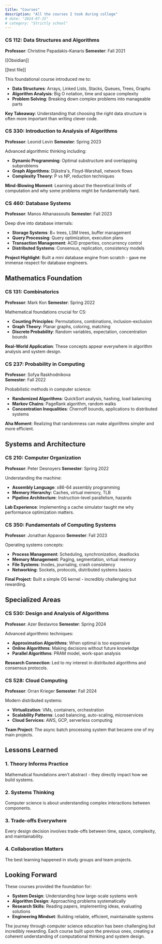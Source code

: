 ```yaml
---
title: "Courses"
description: "All the courses I took during college"
# date: "2024-07-15"
# category: "Strictly school"
---
```


### CS 112: Data Structures and Algorithms
**Professor**: Christine Papadakis-Kanaris
**Semester**: Fall 2021

[[Obsidian]]

[[test file]]

This foundational course introduced me to:
- **Data Structures**: Arrays, Linked Lists, Stacks, Queues, Trees, Graphs
- **Algorithm Analysis**: Big O notation, time and space complexity
- **Problem Solving**: Breaking down complex problems into manageable parts

**Key Takeaway**: Understanding that choosing the right data structure is often more important than writing clever code.

### CS 330: Introduction to Analysis of Algorithms
**Professor**: Leonid Levin
**Semester**: Spring 2023

Advanced algorithmic thinking including:
- **Dynamic Programming**: Optimal substructure and overlapping subproblems
- **Graph Algorithms**: Dijkstra's, Floyd-Warshall, network flows
- **Complexity Theory**: P vs NP, reduction techniques

**Mind-Blowing Moment**: Learning about the theoretical limits of computation and why some problems might be fundamentally hard.

### CS 460: Database Systems
**Professor**: Manos Athanassoulis
**Semester**: Fall 2023

Deep dive into database internals:
- **Storage Systems**: B+ trees, LSM trees, buffer management
- **Query Processing**: Query optimization, execution plans
- **Transaction Management**: ACID properties, concurrency control
- **Distributed Systems**: Consensus, replication, consistency models

**Project Highlight**: Built a mini database engine from scratch - gave me immense respect for database engineers.

## Mathematics Foundation

### CS 131: Combinatorics
**Professor**: Mark Kon
**Semester**: Spring 2022

Mathematical foundations crucial for CS:
- **Counting Principles**: Permutations, combinations, inclusion-exclusion
- **Graph Theory**: Planar graphs, coloring, matching
- **Discrete Probability**: Random variables, expectation, concentration bounds

**Real-World Application**: These concepts appear everywhere in algorithm analysis and system design.

### CS 237: Probability in Computing
**Professor**: Sofya Raskhodnikova  
**Semester**: Fall 2022

Probabilistic methods in computer science:
- **Randomized Algorithms**: QuickSort analysis, hashing, load balancing
- **Markov Chains**: PageRank algorithm, random walks
- **Concentration Inequalities**: Chernoff bounds, applications to distributed systems

**Aha Moment**: Realizing that randomness can make algorithms simpler and more efficient.

## Systems and Architecture

### CS 210: Computer Organization
**Professor**: Peter Desnoyers
**Semester**: Spring 2022

Understanding the machine:
- **Assembly Language**: x86-64 assembly programming
- **Memory Hierarchy**: Caches, virtual memory, TLB
- **Pipeline Architecture**: Instruction-level parallelism, hazards

**Lab Experience**: Implementing a cache simulator taught me why performance optimization matters.

### CS 350: Fundamentals of Computing Systems
**Professor**: Jonathan Appavoo
**Semester**: Fall 2023

Operating systems concepts:
- **Process Management**: Scheduling, synchronization, deadlocks
- **Memory Management**: Paging, segmentation, virtual memory
- **File Systems**: Inodes, journaling, crash consistency
- **Networking**: Sockets, protocols, distributed systems basics

**Final Project**: Built a simple OS kernel - incredibly challenging but rewarding.

## Specialized Areas

### CS 530: Design and Analysis of Algorithms
**Professor**: Azer Bestavros
**Semester**: Spring 2024

Advanced algorithmic techniques:
- **Approximation Algorithms**: When optimal is too expensive
- **Online Algorithms**: Making decisions without future knowledge
- **Parallel Algorithms**: PRAM model, work-span analysis

**Research Connection**: Led to my interest in distributed algorithms and consensus protocols.

### CS 528: Cloud Computing
**Professor**: Orran Krieger
**Semester**: Fall 2024

Modern distributed systems:
- **Virtualization**: VMs, containers, orchestration
- **Scalability Patterns**: Load balancing, auto-scaling, microservices
- **Cloud Services**: AWS, GCP, serverless computing

**Team Project**: The async batch processing system that became one of my main projects.

## Lessons Learned

### 1. **Theory Informs Practice**
Mathematical foundations aren't abstract - they directly impact how we build systems.

### 2. **Systems Thinking**
Computer science is about understanding complex interactions between components.

### 3. **Trade-offs Everywhere**
Every design decision involves trade-offs between time, space, complexity, and maintainability.

### 4. **Collaboration Matters**
The best learning happened in study groups and team projects.

## Looking Forward

These courses provided the foundation for:
- **System Design**: Understanding how large-scale systems work
- **Algorithm Design**: Approaching problems systematically
- **Research Skills**: Reading papers, implementing ideas, evaluating solutions
- **Engineering Mindset**: Building reliable, efficient, maintainable systems

The journey through computer science education has been challenging but incredibly rewarding. Each course built upon the previous ones, creating a coherent understanding of computational thinking and system design.